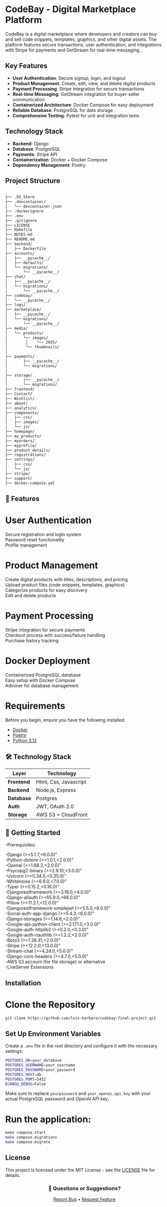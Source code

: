 
# CodeBay - Digital Marketplace Platform

CodeBay is a digital marketplace where developers and creators can buy and sell code snippets, templates, graphics, and other digital assets. The platform features secure transactions, user authentication, and integrations with Stripe for payments and GetStream for real-time messaging.

## Key Features
- **User Authentication**: Secure signup, login, and logout
- **Product Management**: Create, edit, view, and delete digital products
- **Payment Processing**: Stripe integration for secure transactions
- **Real-time Messaging**: GetStream integration for buyer-seller communication
- **Containerized Architecture**: Docker Compose for easy deployment
- **Reliable Database**: PostgreSQL for data storage
- **Comprehensive Testing**: Pytest for unit and integration tests

## Technology Stack
- **Backend**: Django
- **Database**: PostgreSQL
- **Payments**: Stripe API
- **Containerization**: Docker + Docker Compose
- **Dependency Management**: Poetry

## Project Structure
```bash
.
├── .DS_Store
├── .devcontainer/
│   └── devcontainer.json
├── .dockerignore
├── .env
├── .gitignore
├── LICENSE
├── Makefile
├── NOTES.md
├── README.md
├── backend/
│   ├── Dockerfile
├── accounts/
│   ├── __pycache__/
│   ├── defaults/
│   └── migrations/
│       └── __pycache__/
├── chat/
│   ├── __pycache__/
│   └── migrations/
│       └── __pycache__/
├── codebay/
│   └── __pycache__/
├── logs/
├── marketplace/
│   ├── __pycache__/
│   └── migrations/
│       └── __pycache__/
├── media/
│   └── products/
│       └── images/
│        │    └── 2025/
│        └── thumbnails/
│ 
├── payments/
│       ├── __pycache__/
│       └── migrations/
│ 
├── storage/
│       ├── __pycache__/
│       └── migrations/
├── frontend/
├── Contact/
├── Wishlist/
├── about/
├── analytics/
├── components/
│   ├── css/
│   ├── images/
│   └── js/
├── homepage/
├── my_products/
├── myorders/
├── myprofile/
├── product_details/
├── registrations/
├── settings/
│   ├── css/
│   └── js/
├── stripe/
├── support/
├── docker-compose.yml
```

## 🚀 Features

# User Authentication

Secure registration and login system  
Password reset functionality   
Profile management  

# Product Management

Create digital products with titles, descriptions, and pricing   
Upload product files (code snippets, templates, graphics)   
Categorize products for easy discovery   
Edit and delete products   
 
# Payment Processing

Stripe integration for secure payments   
Checkout process with success/failure handling   
Purchase history tracking   

# Docker Deployment

Containerized PostgreSQL database   
Easy setup with Docker Compose   
Adminer for database management   

# Requirements

Before you begin, ensure you have the following installed:
- [Docker](https://www.docker.com/get-started) 
- [Poetry](https://python-poetry.org/docs/#installation)
- [Python 3.12](https://www.python.org/downloads/)



## **🛠️ Technology Stack**  
| Layer          | Technology           |
|----------------|----------------------|
| **Frontend**   | Html, Css, Javascript|
| **Backend**    | Node.js, Express     |
| **Database**   | Postgres             |
| **Auth**       | JWT, OAuth 2.0       |
| **Storage**    | AWS S3 + CloudFront  |


## 🚀 Getting Started
-Prerequisites:

-Django (>=5.1.7,<6.0.0)"   
-Python-dotenv (>=1.0.1,<2.0.0)"   
-Openai (>=1.68.2,<2.0.0)"   
-Psycopg2-binary (>=2.9.10,<3.0.0)"   
-Uvicorn (>=0.34.0,<0.35.0)"   
-Whitenoise (>=6.9.0,<7.0.0)"    
-Typer (>=0.15.2,<0.16.0)"    
-Djangorestframework (>=3.16.0,<4.0.0)"   
-Django-allauth (>=65.9.0,<66.0.0)"   
-Pillow (>=11.2.1,<12.0.0)"   
-Djangorestframework-simplejwt (>=5.5.0,<6.0.0)"   
-Social-auth-app-django (>=5.4.3,<6.0.0)"   
-Django-storages (>=1.14.6,<2.0.0)"   
-Google-api-python-client (>=2.171.0,<3.0.0)"   
-Google-auth-httplib2 (>=0.2.0,<0.3.0)"   
-Google-auth-oauthlib (>=1.2.2,<2.0.0)"   
-Boto3 (>=1.38.31,<2.0.0)"   
-Stripe (>=12.2.0,<13.0.0)"   
-Stream-chat (>=4.24.0,<5.0.0)"   
-Django-cors-headers (>=4.7.0,<5.0.0)"   
-AWS S3 account (for file storage) or alternative   
-LiveServer Extensions   



## Installation
# Clone the Repository
```bash
git clone https://github.com/luis-barbara/codebay-final-project.git
```

## Set Up Environment Variables
Create a `.env` file in the root directory and configure it with the necessary settings:
```bash
POSTGRES_DB=your_database
POSTGRES_USERNAME=your_username
POSTGRES_PASSWORD=your_password
POSTGRES_HOST=db
POSTGRES_PORT=5432
DJANGO_DEBUG=False
```
Make sure to replace `yourpassword` and `your_openai_api_key` with your actual PostgreSQL password and OpenAI API key.


# Run the application:
```bash
make compose.start
make compose.migrations
make compose.migrate
```

## License

This project is licensed under the MIT License - see the [LICENSE](LICENSE) file for details.

<div align="center"> <h3>💬 Questions or Suggestions?</h3> <p> <a href="https://github.com/luis-barbara/codebay-final-project/issues">Report Bug</a> • <a href="https://github.com/luis-barbara/codebay-final-project/issues">Request Feature</a> </p> </div> 







